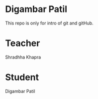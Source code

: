 # Digambar Patil
This repo is only for intro of git and gitHub.

# Teacher 
Shradhha Khapra

# Student
Digambar Patil






